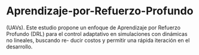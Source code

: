 # Aprendizaje-por-Refuerzo-Profundo
(UAVs). Este estudio propone un enfoque de Aprendizaje por Refuerzo Profundo  (DRL) para el control adaptativo en simulaciones con dinámicas no lineales, buscando re- ducir costos y permitir una rápida iteración en el desarrollo.
